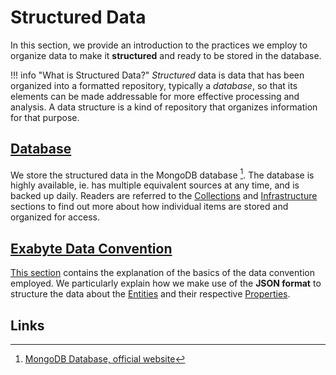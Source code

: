 # Structured Data

In this section, we provide an introduction to the practices we employ to organize data to make it **structured** and ready to be stored in the database.

!!! info "What is Structured Data?"
    *Structured* data is data that has been organized into a formatted repository, typically a *database*, so that its elements can be made addressable for more effective processing and analysis. A data structure is a kind of repository that organizes information for that purpose.

## [Database]()

We store the structured data in the MongoDB database [^1]. The database is highly available, ie. has multiple equivalent sources at any time, and is backed up daily. Readers are referred to the [Collections](../accounts/collections.md) and [Infrastructure](../infrastructure/overview.md) sections to find out more about how individual items are stored and organized for access.  

## [Exabyte Data Convention](convention.md)

[This section](convention.md) contains the explanation of the basics of the data convention employed. We particularly explain how we make use of the **JSON format** to structure the data about the [Entities](../entities-general/overview.md) and their respective [Properties](../properties/overview.md).

## Links

[^1]: [MongoDB Database, official website](https://www.mongodb.com/)
